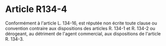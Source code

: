 # Article R134-4

Conformément à l'article L. 134-16, est réputée non écrite toute clause ou convention contraire aux dispositions des articles R. 134-1 et R. 134-2 ou dérogeant, au détriment de l'agent commercial, aux dispositions de l'article R. 134-3.
